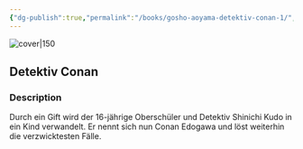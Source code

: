 ```yaml
---
{"dg-publish":true,"permalink":"/books/gosho-aoyama-detektiv-conan-1/","title":"\"Detektiv Conan Vol. 1\"","tags":["manga","crime"]}
---
```




![cover|150](http://books.google.com/books/content?id=o3YVAAAACAAJ&printsec=frontcover&img=1&zoom=1&source=gbs_api)

## Detektiv Conan

### Description

Durch ein Gift wird der 16-jährige Oberschüler und Detektiv Shinichi Kudo in ein Kind verwandelt. Er nennt sich nun Conan Edogawa und löst weiterhin die verzwicktesten Fälle.
```